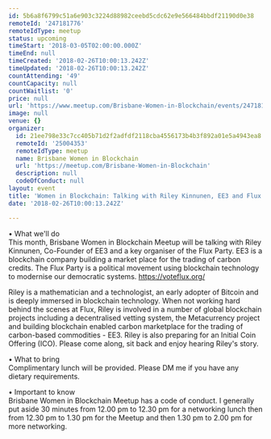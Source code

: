 ```yaml
---
id: 5b6a8f6799c51a6e903c3224d88982ceebd5cdc62e9e566484bbdf21190d0e38
remoteId: '247181776'
remoteIdType: meetup
status: upcoming
timeStart: '2018-03-05T02:00:00.000Z'
timeEnd: null
timeCreated: '2018-02-26T10:00:13.242Z'
timeUpdated: '2018-02-26T10:00:13.242Z'
countAttending: '49'
countCapacity: null
countWaitlist: '0'
price: null
url: 'https://www.meetup.com/Brisbane-Women-in-Blockchain/events/247181776/'
image: null
venue: {}
organizer:
  id: 21ee798e33c7cc405b71d2f2adfdf2118cba4556173b4b3f892a01e5a4943ea8
  remoteId: '25004353'
  remoteIdType: meetup
  name: Brisbane Women in Blockchain
  url: 'https://meetup.com/Brisbane-Women-in-Blockchain'
  description: null
  codeOfConduct: null
layout: event
title: 'Women in Blockchain: Talking with Riley Kinnunen, EE3 and Flux Party'
date: '2018-02-26T10:00:13.242Z'

---
```

<p>• What we'll do<br/>This month, Brisbane Women in Blockchain Meetup will be talking with Riley Kinnunen, Co-Founder of EE3 and a key organiser of the Flux Party. EE3 is a blockchain company building a market place for the trading of carbon credits. The Flux Party is a political movement using blockchain technology to modernise our democratic systems. <a href="https://voteflux.org/" class="linkified">https://voteflux.org/</a></p> <p>Riley is a mathematician and a technologist, an early adopter of Bitcoin and is deeply immersed in blockchain technology. When not working hard behind the scenes at Flux, Riley is involved in a number of global blockchain projects including a decentralised vetting system, the Metacurrency project and building blockchain enabled carbon marketplace for the trading of carbon-based commodities - EE3. Riley is also preparing for an Initial Coin Offering (ICO). Please come along, sit back and enjoy hearing Riley's story.</p> <p>• What to bring<br/>Complimentary lunch will be provided. Please DM me if you have any dietary requirements.</p> <p>• Important to know<br/>Brisbane Women in Blockchain Meetup has a code of conduct. I generally put aside 30 minutes from 12.00 pm to 12.30 pm for a networking lunch then from 12.30 pm to 1.30 pm for the Meetup and then 1.30 pm to 2.00 pm for more networking.</p>
